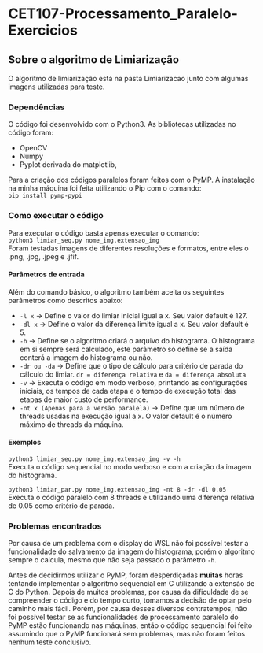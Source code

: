 # CET107-Processamento_Paralelo-Exercicios

## Sobre o algoritmo de Limiarização  
O algoritmo de limiarização está na pasta Limiarizacao junto com algumas imagens utilizadas para teste.  

### Dependências  
O código foi desenvolvido com o Python3. As bibliotecas utilizadas no código foram:
- OpenCV
- Numpy
- Pyplot derivada do matplotlib,

Para a criação dos códigos paralelos foram feitos com o PyMP. A instalação na minha máquina foi feita utilizando o Pip com o comando:  
`pip install pymp-pypi`
 
### Como executar o código
Para executar o código basta apenas executar o comando:  
`python3 limiar_seq.py nome_img.extensao_img`  
Foram testadas imagens de diferentes resoluções e formatos, entre eles o .png, .jpg, .jpeg e .jfif.

#### Parâmetros de entrada  
Além do comando básico, o algoritmo também aceita os seguintes parâmetros como descritos abaixo:  
- `-l x` -> Define o valor do limiar inicial igual a x. Seu valor default é 127.  
- `-dl x` -> Define o valor da diferença limite igual a x. Seu valor default é 5.  
- `-h` -> Define se o algoritmo criará o arquivo do histograma. O histograma em si sempre será calculado, este parâmetro só define se a saída conterá a imagem do histograma ou não.  
- `-dr ou -da` -> Define que o tipo de cálculo para critério de parada do cálculo do limiar. `dr = diferença relativa` e `da = diferença absoluta`  
- `-v` -> Executa o código em modo verboso, printando as configurações iniciais, os tempos de cada etapa e o tempo de execução total das etapas de maior custo de performance.  
- `-nt x (Apenas para a versão paralela)` -> Define que um número de threads usadas na execução igual a x. O valor default é o número máximo de threads da máquina.  

#### Exemplos
`python3 limiar_seq.py nome_img.extensao_img -v -h`  
Executa o código sequencial no modo verboso e com a criação da imagem do histograma.

`python3 limiar_par.py nome_img.extensao_img -nt 8 -dr -dl 0.05`  
Executa o código paralelo com 8 threads e utilizando uma diferença relativa de 0.05 como critério de parada.   

### Problemas encontrados  
Por causa de um problema com o display do WSL não foi possível testar a funcionalidade do salvamento da imagem do histograma, porém o algoritmo sempre o calcula, mesmo que não seja passado o parâmetro `-h`.  
  
Antes de decidirmos utilizar o PyMP, foram desperdiçadas **muitas** horas tentando implementar o algoritmo sequencial em C utilizando a extensão de C do Python. Depois de muitos problemas, por causa da dificuldade de se compreender o código e do tempo curto, tomamos a decisão de optar pelo caminho mais fácil. Porém, por causa desses diversos contratempos, não foi possível testar se as funcionalidades de processamento paralelo do PyMP estão funcionando nas máquinas, então o código sequencial foi feito assumindo que o PyMP funcionará sem problemas, mas não foram feitos nenhum teste conclusivo.  


